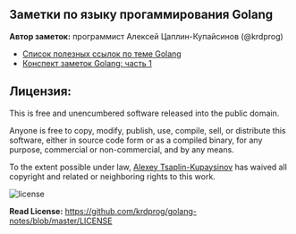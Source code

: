 ## Заметки по языку прогаммирования Golang

**Автор заметок:** программист Алексей Цаплин-Купайсинов (@krdprog)

- [Список полезных ссылок по теме Golang](./golang-links.md)
- [Конспект заметок Golang: часть 1](01.md)

## Лицензия:

This is free and unencumbered software released into the public domain.

Anyone is free to copy, modify, publish, use, compile, sell, or
distribute this software, either in source code form or as a compiled
binary, for any purpose, commercial or non-commercial, and by any
means.

To the extent possible under law, [Alexey Tsaplin-Kupaysinov](https://github.com/krdprog) has waived all copyright and related or neighboring rights to this work.

![license](https://img.shields.io/badge/License%3A%20-The%20Unlicense-green.svg)

**Read License:** https://github.com/krdprog/golang-notes/blob/master/LICENSE